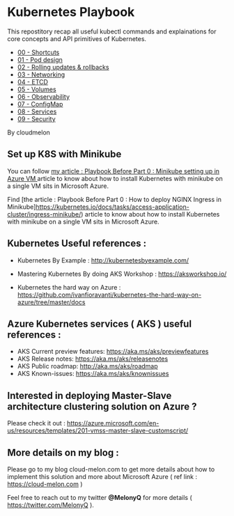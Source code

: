 # Kubernetes Playbook

This repostitory recap all useful kubectl commands and explainations for core concepts and API primitives of Kubernetes. 

- [00 - Shortcuts](https://github.com/cloudmelon/melonkube/blob/master/00%20-%20Shortcuts.md)
- [01 - Pod design](https://github.com/cloudmelon/melonkube/blob/master/01%20-%20Pod%20design.md)
- [02 - Rolling updates & rollbacks](https://github.com/cloudmelon/melonkube/blob/master/02%20-%20Rolling%20updates%20and%20rollbacks.md)
- [03 - Networking](https://github.com/cloudmelon/melonkube/blob/master/03%20-%20Networking.md)
- [04 - ETCD](https://github.com/cloudmelon/melonkube/blob/master/04%20-%20ETCD.md)
- [05 - Volumes](https://github.com/cloudmelon/melonkube/blob/master/05%20-%20Volumes.md)
- [06 - Observability](https://github.com/cloudmelon/melonkube/blob/master/06%20-%20Observability.md)
- [07 - ConfigMap](https://github.com/cloudmelon/melonkube/blob/master/07%20-%20ConfigMap.md)
- [08 - Services](https://github.com/cloudmelon/melonkube/blob/master/08%20-%20Services.md)
- [09 - Security](https://github.com/cloudmelon/melonkube/blob/master/09%20-%20Security.md)

By cloudmelon

## Set up K8S with Minikube 

You can follow [my article : Playbook Before Part 0 : Minikube setting up in Azure VM ](https://github.com/cloudmelon/melonkube/blob/master/How%20to%20deploy%20K8S%20with%20Minikube%20in%20Azure%20VM.md) article to know about how to install Kubernetes with minikube on a single VM sits in Microsoft Azure.

Find [the article : Playbook Before Part 0 : How to deploy NGINX Ingress in Minikube]https://kubernetes.io/docs/tasks/access-application-cluster/ingress-minikube/) article to know about how to install Kubernetes with minikube on a single VM sits in Microsoft Azure.

## 

## Kubernetes Useful references : 

- Kubernetes By Example : 
  http://kubernetesbyexample.com/  
  
- Mastering Kubernetes By doing AKS Workshop : 
  https://aksworkshop.io/

- Kubernetes the hard way on Azure : 
  https://github.com/ivanfioravanti/kubernetes-the-hard-way-on-azure/tree/master/docs


## Azure Kubernetes services ( AKS ) useful references : 

- AKS Current preview features: https://aka.ms/aks/previewfeatures
- AKS Release notes: https://aka.ms/aks/releasenotes
- AKS Public roadmap: http://aka.ms/aks/roadmap
- AKS Known-issues: https://aka.ms/aks/knownissues

## Interested in deploying Master-Slave architecture clustering solution on Azure ?

Please check it out : 
https://azure.microsoft.com/en-us/resources/templates/201-vmss-master-slave-customscript/

## More details on my blog : 

Please go to my blog cloud-melon.com to get more details about how to implement this solution and more about Microsoft Azure ( ref link : https://cloud-melon.com )

Feel free to reach out to my twitter **@MelonyQ** for more details ( https://twitter.com/MelonyQ ). 
